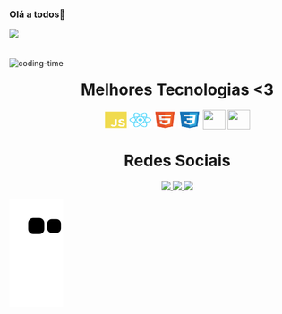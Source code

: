 ### Olá a todos👋
<div>
  
  <img  height="180em" src="https://github-readme-stats.vercel.app/api?username=Danillohz&show_icons=true&theme=dark"/>
  <img align="https://github-readme-stats.vercel.app/api/top-langs/?username=Danillohz&layout=donut-vertical)"/>
</div>
<br>

<div  align="center"> 
  <div style="display: inline_block"><br>
    <img align="left" height="250" alt="coding-time" src="code.gif">
    <h1 align="center">Melhores Tecnologias <3</h1>
    <img align="center" height="30" width="40" alt="js-icon"  src="https://raw.githubusercontent.com/devicons/devicon/master/icons/javascript/javascript-plain.svg">
    <img align="center" height="30" width="40" alt="react-icon" src="https://raw.githubusercontent.com/devicons/devicon/master/icons/react/react-original.svg">
    <img align="center" height="30" width="40" alt="html-icon" src="https://raw.githubusercontent.com/devicons/devicon/master/icons/html5/html5-original.svg">
    <img align="center" height="30" width="40" alt="css-icon" src="https://raw.githubusercontent.com/devicons/devicon/master/icons/css3/css3-original.svg">
    <img align="center" height="35" width="40" src="https://user-images.githubusercontent.com/104746841/228599999-d67ef840-59b5-482f-8b64-6d11dc88a336.png">
    <img align="center" height="35" width="40" src="https://user-images.githubusercontent.com/104746841/228600645-b4ae6aed-7643-4798-8933-b8e59f595ba1.png">
   
      

   </div>
    
  
  <h1 align="center">Redes Sociais</h1>
    <a href = "mailto: danillohzd.real@gmail.com">
      <img width="40" src="https://user-images.githubusercontent.com/104746841/228597788-9fe153c4-91be-4453-8994-954fd68afeb1.png">
    </a>
    <a href = "https://www.linkedin.com/in/danillo-henrique-zezepanski-056056239/">
      <img width="35" src="https://user-images.githubusercontent.com/104746841/228597991-addeb2b7-566c-4769-bc3e-2cd795328dc2.png">
    </a>
    <a href = "https://www.instagram.com/danillo_hz/">
      <img width="35" src="https://user-images.githubusercontent.com/104746841/228598283-e9dc5406-3715-4efc-82fd-970e563f358d.png">
    </a>
</div>
  
![Snake animation](https://github.com/Danillohz/Danillohz/blob/output/github-contribution-grid-snake.svg)
